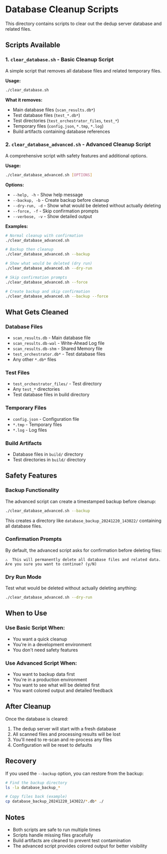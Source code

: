 # Database Cleanup Scripts

This directory contains scripts to clear out the dedup server database and related files.

## Scripts Available

### 1. `clear_database.sh` - Basic Cleanup Script

A simple script that removes all database files and related temporary files.

**Usage:**

```bash
./clear_database.sh
```

**What it removes:**

- Main database files (`scan_results.db*`)
- Test database files (`test_*.db*`)
- Test directories (`test_orchestrator_files`, `test_*`)
- Temporary files (`config.json`, `*.tmp`, `*.log`)
- Build artifacts containing database references

### 2. `clear_database_advanced.sh` - Advanced Cleanup Script

A comprehensive script with safety features and additional options.

**Usage:**

```bash
./clear_database_advanced.sh [OPTIONS]
```

**Options:**

- `--help, -h` - Show help message
- `--backup, -b` - Create backup before cleanup
- `--dry-run, -d` - Show what would be deleted without actually deleting
- `--force, -f` - Skip confirmation prompts
- `--verbose, -v` - Show detailed output

**Examples:**

```bash
# Normal cleanup with confirmation
./clear_database_advanced.sh

# Backup then cleanup
./clear_database_advanced.sh --backup

# Show what would be deleted (dry run)
./clear_database_advanced.sh --dry-run

# Skip confirmation prompts
./clear_database_advanced.sh --force

# Create backup and skip confirmation
./clear_database_advanced.sh --backup --force
```

## What Gets Cleaned

### Database Files

- `scan_results.db` - Main database file
- `scan_results.db-wal` - Write-Ahead Log file
- `scan_results.db-shm` - Shared Memory file
- `test_orchestrator.db*` - Test database files
- Any other `*.db*` files

### Test Files

- `test_orchestrator_files/` - Test directory
- Any `test_*` directories
- Test database files in build directory

### Temporary Files

- `config.json` - Configuration file
- `*.tmp` - Temporary files
- `*.log` - Log files

### Build Artifacts

- Database files in `build/` directory
- Test directories in `build/` directory

## Safety Features

### Backup Functionality

The advanced script can create a timestamped backup before cleanup:

```bash
./clear_database_advanced.sh --backup
```

This creates a directory like `database_backup_20241220_143022/` containing all database files.

### Confirmation Prompts

By default, the advanced script asks for confirmation before deleting files:

```
⚠️  This will permanently delete all database files and related data.
Are you sure you want to continue? (y/N)
```

### Dry Run Mode

Test what would be deleted without actually deleting anything:

```bash
./clear_database_advanced.sh --dry-run
```

## When to Use

### Use Basic Script When:

- You want a quick cleanup
- You're in a development environment
- You don't need safety features

### Use Advanced Script When:

- You want to backup data first
- You're in a production environment
- You want to see what will be deleted first
- You want colored output and detailed feedback

## After Cleanup

Once the database is cleared:

1. The dedup server will start with a fresh database
2. All scanned files and processing results will be lost
3. You'll need to re-scan and re-process any files
4. Configuration will be reset to defaults

## Recovery

If you used the `--backup` option, you can restore from the backup:

```bash
# Find the backup directory
ls -la database_backup_*

# Copy files back (example)
cp database_backup_20241220_143022/*.db* ./
```

## Notes

- Both scripts are safe to run multiple times
- Scripts handle missing files gracefully
- Build artifacts are cleaned to prevent test contamination
- The advanced script provides colored output for better visibility
